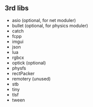 ## 3rd libs
 * asio     (optional, for net moduler)
 * bullet   (optional, for physics moduler)
 * catch
 * fcpp
 * imgui
 * json
 * lua
 * rgbcx   
 * optick   (optional)
 * physfs
 * rectPacker
 * remotery (unused)
 * stb
 * tiny
 * tlsf
 * tween
